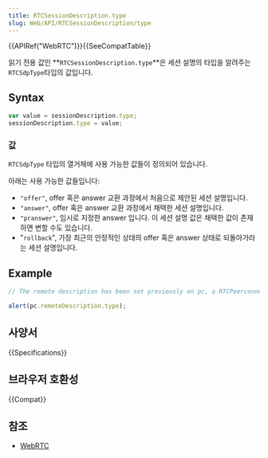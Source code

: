 ```yaml
---
title: RTCSessionDescription.type
slug: Web/API/RTCSessionDescription/type
---
```

{{APIRef("WebRTC")}}{{SeeCompatTable}}

읽기 전용 값인 **`RTCSessionDescription.type`**은 세션 설명의 타입을 알려주는 `RTCSdpType`타입의 값입니다.

## Syntax

```js
var value = sessionDescription.type;
sessionDescription.type = value;
```

### 값

`RTCSdpType` 타입의 열거체에 사용 가능한 값들이 정의되어 있습니다.

아래는 사용 가능한 값들입니다:

- `"offer"`, offer 혹은 answer 교환 과정에서 처음으로 제안된 세션 설명입니다.
- `"answer"`, offer 혹은 answer 교환 과정에서 채택한 세션 설명입니다.
- `"pranswer"`, 임시로 지정한 answer 입니다. 이 세션 설명 값은 채택한 값이 존재하면 변할 수도 있습니다.
- "`rollback`", 가장 최근의 안정적인 상태의 offer 혹은 answer 상태로 되돌아가라는 세션 설명입니다.

## Example

```js
// The remote description has been set previously on pc, a RTCPeerconnection

alert(pc.remoteDescription.type);
```

## 사양서

{{Specifications}}

## 브라우저 호환성

{{Compat}}

## 참조

- [WebRTC](/ko/docs/Web/Guide/API/WebRTC)
